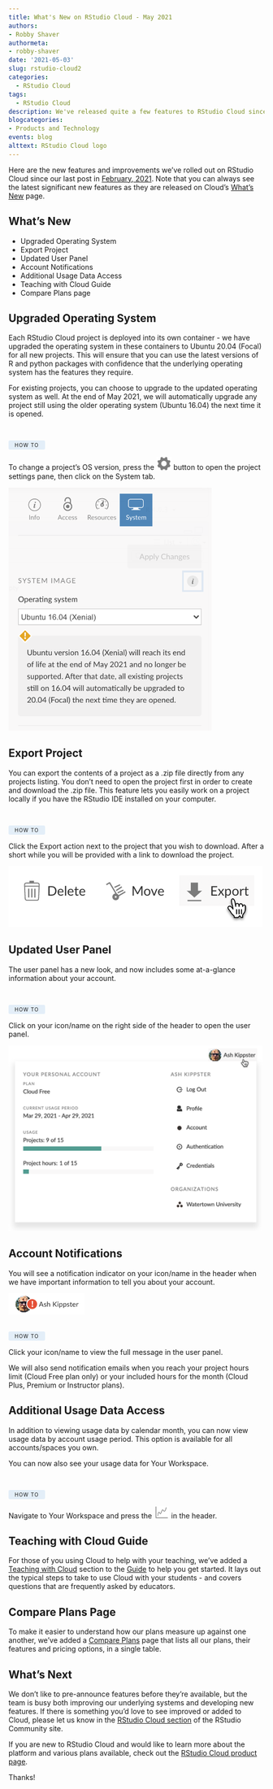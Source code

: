 ```yaml
---
title: What's New on RStudio Cloud - May 2021
authors: 
- Robby Shaver
authormeta:
- robby-shaver
date: '2021-05-03'
slug: rstudio-cloud2
categories:
  - RStudio Cloud
tags:
  - RStudio Cloud
description: We've released quite a few features to RStudio Cloud since our last post. Here are some of the more significant changes since February, 2021.
blogcategories:
- Products and Technology
events: blog
alttext: RStudio Cloud logo
---
```


<style type="text/css">
div.howTo { display: inline-block; margin-top: 30px; padding: 3px 12px; font-size: 10px; letter-spacing: 1px; background-color: #e3eef8; border-radius: 3px; text-transform: uppercase; }
div.howTo p { margin: 0; padding-top: 0; }
</style>


Here are the new features and improvements we’ve rolled out on RStudio Cloud since our last post in <a href="https://www.rstudio.com/blog/rstudio-cloud1/" >February, 2021</a>. Note that you can always see the latest significant new features as they are released on Cloud’s <a href="https://rstudio.cloud/learn/whats-new" target="_blank" rel="noopener noreferrer">What’s New</a> page.

## What’s New

*   Upgraded Operating System
*   Export Project
*   Updated User Panel
*   Account Notifications
*   Additional Usage Data Access
*   Teaching with Cloud Guide
*   Compare Plans page

## Upgraded Operating System

Each RStudio Cloud project is deployed into its own container - we have upgraded the operating system in these containers to Ubuntu 20.04 (Focal) for all new projects. This will ensure that you can use the latest versions of R and python packages with confidence that the underlying operating system has the features they require.

For existing projects, you can choose to upgrade to the updated operating system as well. At the end of May 2021, we will automatically upgrade any project still using the older operating system (Ubuntu 16.04) the next time it is opened.

<div class="howTo">
  How To
</div>

<p class="howTo">
To change a project’s OS version, press the <img src="settings-button.png" width="30" class="my-0" alt="Settings button"> button to open the project settings pane, then click on the System tab.
</p>

<div class="my-5">
  <img src="system-settings.png" width="400" alt="System settings">
</div>

## Export Project

You can export the contents of a project as a .zip file directly from any projects listing. You don’t  need to open the project first in order to create and download the .zip file. This feature lets you easily work on a project locally if you have the RStudio IDE installed on your computer.

<div class="howTo">
  How To
</div>

<p class="howTo">
Click the Export action next to the project that you wish to download. After a short while you will be provided with a link to download the project.
</p>

<div class="">
  <img src="project-export.png" alt="Export project">
</div>

## Updated User Panel

The user panel has a new look, and now includes some at-a-glance information about your account.

<div class="howTo">
  How To
</div>

<p class="howTo">
Click on your icon/name on the right side of the header to open the user panel.
</p>

<div class="">
  <img src="user-panel.png" width="500" alt="User panel">
</div>

## Account Notifications

You will see a notification indicator on your icon/name in the header when we have important information to tell you about your account.

<div class="">
  <img src="notification-indicator.png" width="150" alt="Notification indicator">
</div>

<div class="howTo">
  How To
</div>

<p class="howTo">
Click your icon/name to view the full message in the user panel.
</p>

We will also send notification emails when you reach your project hours limit (Cloud Free plan only) or your included hours for the month (Cloud Plus, Premium or Instructor plans).

## Additional Usage Data Access

In addition to viewing usage data by calendar month, you can now view usage data by account usage period. This option is available for all accounts/spaces you own.

You can now also see your usage data for Your Workspace.

<div class="howTo">
  How To
</div>

<p class="howTo">
Navigate to Your Workspace and press the <span ><img src="usage-button.png" class="my-0" width="30" alt="Usage button"></span> in the header.
</p>

## Teaching with Cloud Guide

For those of you using Cloud to help with your teaching, we’ve added a <a href="https://rstudio.cloud/learn/guide#course-spaces" target="_blank" rel="noopener noreferrer">Teaching with Cloud</a> section to the <a href="https://rstudio.cloud/learn/guide" target="_blank" rel="noopener noreferrer">Guide</a> to help you get started. It lays out the typical steps to take to use Cloud with your students - and covers questions that are frequently asked by educators.

## Compare Plans Page

To make it easier to understand how our plans measure up against one another, we’ve added a <a href="https://rstudio.cloud/plans/compare" target="_blank" rel="noopener noreferrer">Compare Plans</a> page that lists all our plans, their features and pricing options, in a single table.

## What’s Next

We don’t like to pre-announce features before they’re available, but the team is busy both improving our underlying systems and developing new features. If there is something you’d love to see improved or added to Cloud, please let us know in the <a href="https://community.rstudio.com/c/rstudio-cloud" target="_blank" rel="noopener noreferrer">RStudio Cloud section</a> of the RStudio Community site.

If you are new to RStudio Cloud and would like to learn more about the platform and various plans available, check out the <a href="/products/cloud/">RStudio Cloud product page</a>.

Thanks!
